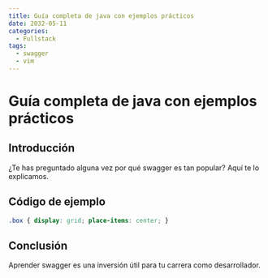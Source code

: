 ```yaml
---
title: Guía completa de java con ejemplos prácticos
date: 2032-05-11
categories:
  - Fullstack
tags:
  - swagger
  - vim
---
```


# Guía completa de java con ejemplos prácticos

## Introducción

¿Te has preguntado alguna vez por qué swagger es tan popular? Aquí te lo explicamos.

## Código de ejemplo

```css
.box { display: grid; place-items: center; }
```

## Conclusión

Aprender swagger es una inversión útil para tu carrera como desarrollador.
